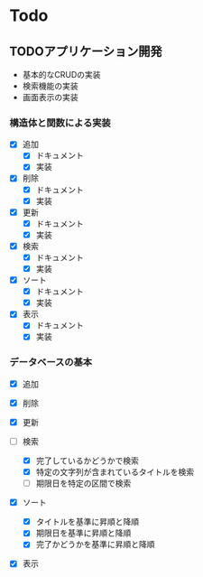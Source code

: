 # Todo

## TODOアプリケーション開発

- 基本的なCRUDの実装
- 検索機能の実装
- 画面表示の実装

### 構造体と関数による実装

- [x] 追加
  - [x] ドキュメント
  - [x] 実装
- [x] 削除
  - [x] ドキュメント
  - [x] 実装
- [x] 更新
  - [x] ドキュメント
  - [x] 実装
- [x] 検索
  - [x] ドキュメント
  - [x] 実装
- [x] ソート
  - [x] ドキュメント
  - [x] 実装
- [x] 表示
  - [x] ドキュメント
  - [x] 実装

### データベースの基本

- [x] 追加
- [x] 削除
- [x] 更新
- [ ] 検索
  - [x] 完了しているかどうかで検索
  - [x] 特定の文字列が含まれているタイトルを検索
  - [ ] 期限日を特定の区間で検索
- [x] ソート
  - [x] タイトルを基準に昇順と降順
  - [x] 期限日を基準に昇順と降順
  - [x] 完了かどうかを基準に昇順と降順
- [x] 表示
  